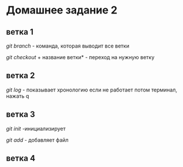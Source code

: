 # Домашнее задание 2
## ветка 1
*git branch* - команда, которая выводит все ветки

*git checkout* + название ветки* - переход на нужную ветку
## ветка 2
*git log* - показывает хронологию
если не работает потом терминал, нажать q

## ветка 3
*git init* -инициализирует

*git add* - добавляет файл

## ветка 4